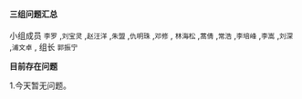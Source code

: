#### 三组问题汇总 

小组成员 `李罗` ,`刘宝灵` ,`赵汪洋` ,`朱盟` ,`仇明珠` ,`邓修` , `林海松` ,`蒿倩` ,`常浩` ,`李培峰` ,`李嵩` ,`刘深` ,`浦文卓` , 组长 `郭振宁`

**目前存在问题**

1.今天暂无问题。



